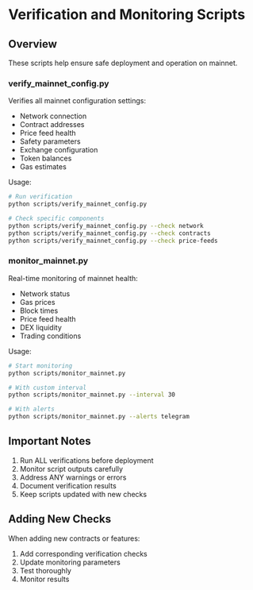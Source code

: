 # Verification and Monitoring Scripts

## Overview
These scripts help ensure safe deployment and operation on mainnet.

### verify_mainnet_config.py
Verifies all mainnet configuration settings:
- Network connection
- Contract addresses
- Price feed health
- Safety parameters
- Exchange configuration
- Token balances
- Gas estimates

Usage:
```bash
# Run verification
python scripts/verify_mainnet_config.py

# Check specific components
python scripts/verify_mainnet_config.py --check network
python scripts/verify_mainnet_config.py --check contracts
python scripts/verify_mainnet_config.py --check price-feeds
```

### monitor_mainnet.py
Real-time monitoring of mainnet health:
- Network status
- Gas prices
- Block times
- Price feed health
- DEX liquidity
- Trading conditions

Usage:
```bash
# Start monitoring
python scripts/monitor_mainnet.py

# With custom interval
python scripts/monitor_mainnet.py --interval 30

# With alerts
python scripts/monitor_mainnet.py --alerts telegram
```

## Important Notes
1. Run ALL verifications before deployment
2. Monitor script outputs carefully
3. Address ANY warnings or errors
4. Document verification results
5. Keep scripts updated with new checks

## Adding New Checks
When adding new contracts or features:
1. Add corresponding verification checks
2. Update monitoring parameters
3. Test thoroughly
4. Monitor results
